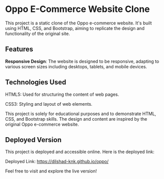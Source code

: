 # Oppo E-Commerce Website Clone

This project is a static clone of the Oppo e-commerce website. It's built using HTML, CSS, and Bootstrap, aiming to replicate the design and functionality of the original site.

## Features

**Responsive Design**: The website is designed to be responsive, adapting to various screen sizes including desktops, tablets, and mobile devices.

## Technologies Used

HTML5: Used for structuring the content of web pages.

CSS3: Styling and layout of web elements.


This project is solely for educational purposes and to demonstrate HTML, CSS, and Bootstrap skills. The design and content are inspired by the original Oppo e-commerce website.




## Deployed Version

This project is deployed and accessible online. Here is the deployed link:

Deployed Link: https://dilshad-knk.github.io/oppo/

Feel free to visit and explore the live version!
